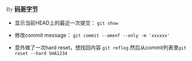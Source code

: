 ### <font size=3pt face="MV Boli" color="gray">By [码哥字节](https://mp.weixin.qq.com/s/2UiT-MVLIhnkdntmd6-Hjw)</font>

- 显示当前HEAD上的最近一次提交：
```git show```

- 修改commit message：
```git commit --amenf --only -m 'xxxxxx'```

- 意外做了一次hard reset，想找回内容
```git reflog```
然后从commit列表里```git reset --hard SHA1234```